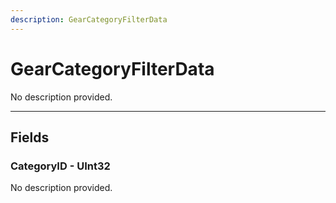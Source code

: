 ```yaml
---
description: GearCategoryFilterData
---
```


# GearCategoryFilterData

No description provided.

***

## Fields

### CategoryID - UInt32

No description provided.
